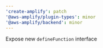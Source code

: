 ```yaml
---
'create-amplify': patch
'@aws-amplify/plugin-types': minor
'@aws-amplify/backend': minor
---
```


Expose new `defineFunction` interface
